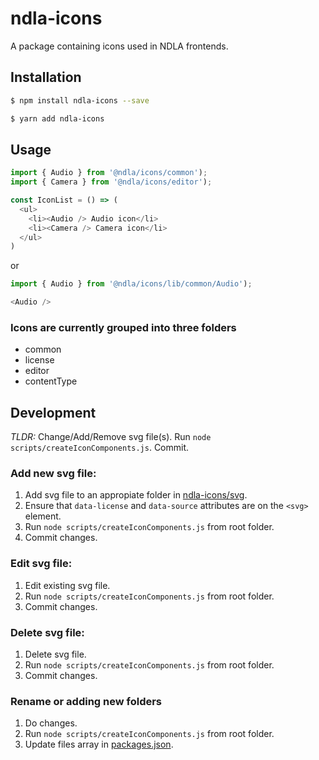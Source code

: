 # ndla-icons

A package containing icons used in NDLA frontends.

## Installation

```sh
$ npm install ndla-icons --save
```

```sh
$ yarn add ndla-icons
```

## Usage

```js
import { Audio } from '@ndla/icons/common');
import { Camera } from '@ndla/icons/editor');

const IconList = () => (
  <ul>
    <li><Audio /> Audio icon</li>
    <li><Camera /> Camera icon</li>
  </ul>
)
```

or

```js
import { Audio } from '@ndla/icons/lib/common/Audio');

<Audio />
```

### Icons are currently grouped into three folders

* common
* license
* editor
* contentType

## Development

_TLDR:_ Change/Add/Remove svg file(s). Run `node scripts/createIconComponents.js`. Commit.

### Add new svg file:

1. Add svg file to an appropiate folder in [ndla-icons/svg](/packages/ndla-icons/svg).
2. Ensure that `data-license` and `data-source` attributes are on the `<svg>` element.
3. Run `node scripts/createIconComponents.js` from root folder.
4. Commit changes.

### Edit svg file:

1. Edit existing svg file.
2. Run `node scripts/createIconComponents.js` from root folder.
3. Commit changes.

### Delete svg file:

1. Delete svg file.
2. Run `node scripts/createIconComponents.js` from root folder.
3. Commit changes.

### Rename or adding new folders

1. Do changes.
2. Run `node scripts/createIconComponents.js` from root folder.
3. Update files array in [packages.json](/packages/ndla-icons/package.json).
